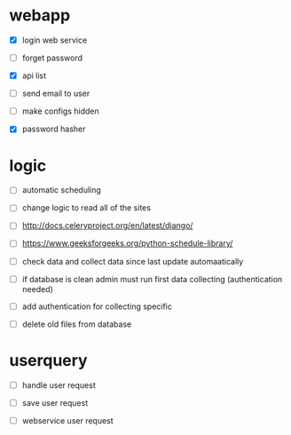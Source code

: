 # webapp
- [x] login web service
- [ ] forget password
- [x] api list
- [ ] send email to user
- [ ] make configs hidden
- [x] password hasher


# logic
- [ ] automatic scheduling 
- [ ] change logic to read all of the sites
- [ ] http://docs.celeryproject.org/en/latest/django/
- [ ] https://www.geeksforgeeks.org/python-schedule-library/
- [ ] check data and collect data since last update automaatically
- [ ] if database is clean admin must run first data collecting (authentication needed)
- [ ] add authentication for collecting specific
- [ ] delete old files from database



# userquery
- [ ] handle user request
- [ ] save user request
- [ ] webservice  user request



